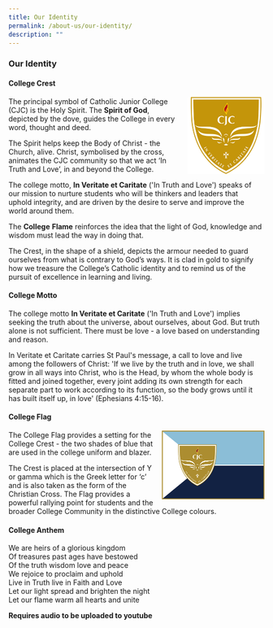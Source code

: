 ```yaml
---
title: Our Identity
permalink: /about-us/our-identity/
description: ""
---
```

### **Our Identity**
#### **College Crest**
<img src="/images/crest.jpg" style="width:30%;margin-left:15px;" align = "right">

The principal symbol of Catholic Junior College (CJC) is the Holy Spirit. The **Spirit of God**, depicted by the dove, guides the College in every word, thought and deed.

The Spirit helps keep the Body of Christ - the Church, alive. Christ, symbolised by the cross, animates the CJC community so that we act ‘In Truth and Love’, in and beyond the College.  
  
The college motto, **In Veritate et Caritate** ('In Truth and Love') speaks of our mission to nurture students who will be thinkers and leaders that  
uphold integrity, and are driven by the desire to serve and improve the world around them.  
  
The **College** **Flame** reinforces the idea that the light of God, knowledge and wisdom must lead the way in doing that.  
  
The Crest, in the shape of a shield, depicts the armour needed to guard ourselves from what is contrary to God’s ways. It is clad in gold to signify how we treasure the College’s Catholic identity and to remind us of the pursuit of excellence in learning and living.

#### **College Motto**
The college motto **In Veritate et Caritate** ('In Truth and Love') implies seeking the truth about the universe, about ourselves, about God. But truth alone is not sufficient. There must be love - a love based on understanding and reason.  
  
In Veritate et Caritate carries St Paul's message, a call to love and live among the followers of Christ: 'If we live by the truth and in love, we shall grow in all ways into Christ, who is the Head, by whom the whole body is fitted and joined together, every joint adding its own strength for each separate part to work according to its function, so the body grows until it has built itself up, in love' (Ephesians 4:15-16).

#### **College Flag**
<img src="/images/flag.jpg" style="width:40%;margin-left:15px;" align = "right">

The College Flag provides a setting for the College Crest - the two shades of blue that are used in the college uniform and blazer.  
  
The Crest is placed at the intersection of Y or gamma which is the Greek letter for ‘c’ and is also taken as the form of the Christian Cross. The Flag provides a powerful rallying point for students and the broader College Community in the distinctive College colours.

#### **College Anthem**
We are heirs of a glorious kingdom<br>
Of treasures past ages have bestowed<br>
Of the truth wisdom love and peace<br>
We rejoice to proclaim and uphold<br>
Live in Truth live in Faith and Love<br>
Let our light spread and brighten the night<br>
Let our flame warm all hearts and unite

**Requires audio to be uploaded to youtube**